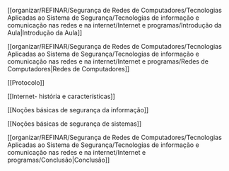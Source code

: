 [[organizar/REFINAR/Segurança de Redes de Computadores/Tecnologias Aplicadas ao Sistema de Segurança/Tecnologias de informação e comunicação nas redes e na internet/Internet e programas/Introdução da Aula|Introdução da Aula]]

[[organizar/REFINAR/Segurança de Redes de Computadores/Tecnologias Aplicadas ao Sistema de Segurança/Tecnologias de informação e comunicação nas redes e na internet/Internet e programas/Redes de Computadores|Redes de Computadores]]

[[Protocolo]]

[[Internet- história e características]]

[[Noções básicas de segurança da informação]]

[[Noções básicas de segurança de sistemas]]

[[organizar/REFINAR/Segurança de Redes de Computadores/Tecnologias Aplicadas ao Sistema de Segurança/Tecnologias de informação e comunicação nas redes e na internet/Internet e programas/Conclusão|Conclusão]]